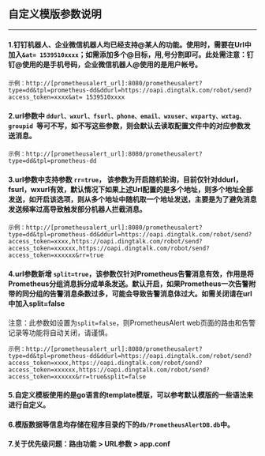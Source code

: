 ## 自定义模版参数说明
----------------------------------------------------------------------

#### 1.钉钉机器人、企业微信机器人均已经支持@某人的功能。使用时，需要在Url中加入`&at= 1539510xxxx`；如需添加多个@目标，用,号分割即可。此处需注意：钉钉@使用的是手机号码，企业微信机器人@使用的是用户帐号。

`示例：http://[prometheusalert_url]:8080/prometheusalert?type=dd&tpl=prometheus-dd&ddurl=https://oapi.dingtalk.com/robot/send?access_token=xxxx&at= 1539510xxxx`


#### 2.url参数中 `ddurl、wxurl、fsurl、phone、email、wxuser、wxparty、wxtag、groupid `等可不写，如不写这些参数，则会默认去读取配置文件中的对应参数发送消息。

`示例：http://[prometheusalert_url]:8080/prometheusalert?type=dd&tpl=prometheus-dd`


#### 3.url参数中支持参数 `rr=true`， 该参数为开启随机轮询，目前仅针对ddurl，fsurl，wxurl有效，默认情况下如果上述Url配置的是多个地址，则多个地址全部发送，如开启该选项，则从多个地址中随机取一个地址发送，主要是为了避免消息发送频率过高导致触发部分机器人拦截消息。

`示例：http://[prometheusalert_url]:8080/prometheusalert?type=dd&tpl=prometheus-dd&ddurl=https://oapi.dingtalk.com/robot/send?access_token=xxxx,https://oapi.dingtalk.com/robot/send?access_token=xxxxxx,https://oapi.dingtalk.com/robot/send?access_token=xxxxxx&rr=true`


#### 4.url参数新增 `split=true`，该参数仅针对Prometheus告警消息有效，作用是将Prometheus分组消息拆分成单条发送。默认开启，如果Prometheus一次告警附带的同分组的告警消息条数过多，可能会导致告警消息体过大。如需关闭请在url中加入split=false

注意：此参数如设置为`split=false`，则PrometheusAlert web页面的路由和告警记录等功能将自动关闭，请谨慎。

`示例：http://[prometheusalert_url]:8080/prometheusalert?type=dd&tpl=prometheus-dd&ddurl=https://oapi.dingtalk.com/robot/send?access_token=xxxx,https://oapi.dingtalk.com/robot/send?access_token=xxxxxx,https://oapi.dingtalk.com/robot/send?access_token=xxxxxx&rr=true&split=false`


#### 5.自定义模板使用的是go语言的template模版，可以参考默认模版的一些语法来进行自定义。

#### 6.模版数据等信息均存储在程序目录的下的`db/PrometheusAlertDB.db`中。

#### 7.关于优先级问题：路由功能 > URL参数 > app.conf